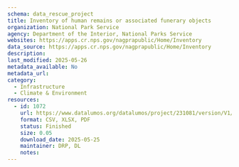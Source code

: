 ```yaml
---
schema: data_rescue_project 
title: Inventory of human remains or associated funerary objects
organization: National Park Service
agency: Department of the Interior, National Parks Service
websites: https://apps.cr.nps.gov/nagprapublic/Home/Inventory
data_source: https://apps.cr.nps.gov/nagprapublic/Home/Inventory
description: 
last_modified: 2025-05-26
metadata_available: No
metadata_url: 
category:
  - Infrastructure 
  - Climate & Environment 
resources:
  - id: 1072
    url: https://www.datalumos.org/datalumos/project/231081/version/V1/view
    format: CSV, XLSX, PDF
    status: Finished
    size: 0.05
    download_date: 2025-05-25
    maintainer: DRP, DL
    notes: 
---
```

